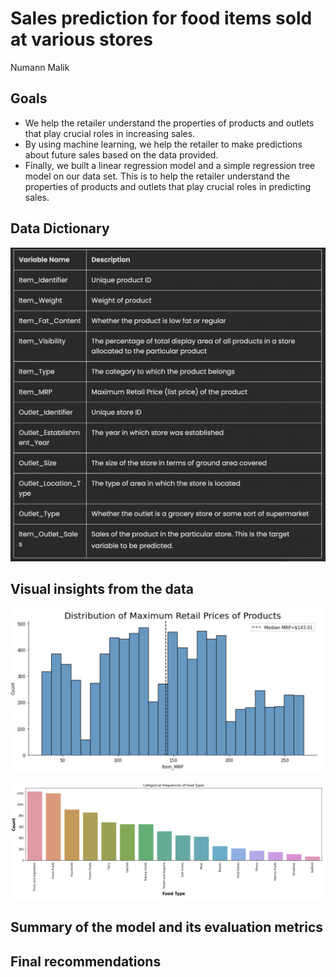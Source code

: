 # Sales prediction for food items sold at various stores
Numann Malik

## Goals

- We help the retailer understand the properties of products and outlets that play crucial roles in increasing sales.
- By using machine learning, we help the retailer to make predictions about future sales based on the data provided.
- Finally, we built a linear regression model and a simple regression tree model on our data set. This is to help the retailer understand the properties of products and outlets that play crucial roles in predicting sales.

## Data Dictionary

![DD](DD.png)

## Visual insights from the data

![MRP](MRP.png)

![FT](FT.png)



## Summary of the model and its evaluation metrics



## Final recommendations

